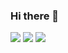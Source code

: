 ### Hi there 👋
<img src="https://adcy.io/wp-content/uploads/2020/04/anti-hacking.gif" />
<img src="https://c.tenor.com/28FrkXCaR1oAAAAd/programming-multitasking.gif" />
<img src="https://pics.me.me/you-vs-the-guy-she-tells-you-not-to-worry-44624691.png" />
<!--
**wraja899/wraja899** is a ✨ _special_ ✨ repository because its `README.md` (this file) appears on your GitHub profile.

Here are some ideas to get you started:

- 🔭 I’m currently working on ...
- 🌱 I’m currently learning ...
- 👯 I’m looking to collaborate on ...
- 🤔 I’m looking for help with ...
- 💬 Ask me about ...
- 📫 How to reach me: ...
- 😄 Pronouns: ...
- ⚡ Fun fact: ...
-->

